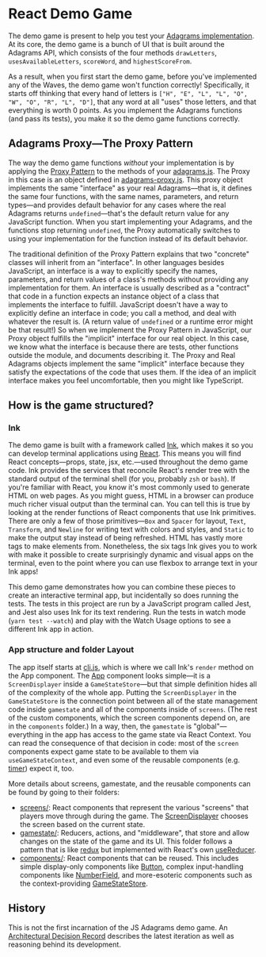 # React Demo Game

The demo game is present to help you test your [Adagrams implementation](../adagrams.js). At its core, the demo game is a bunch of UI that is built around the Adagrams API, which consists of the four methods `drawLetters`, `usesAvailableLetters`, `scoreWord`, and `highestScoreFrom`.

As a result, when you first start the demo game, before you've implemented any of the Waves, the demo game won't function correctly! Specifically, it starts off thinking that every hand of letters is `["H", "E", "L", "L", "O", "W", "O", "R", "L", "D"]`, that any word at all "uses" those letters, and that everything is worth 0 points. As you implement the Adagrams functions (and pass its tests), you make it so the demo game functions correctly.

## Adagrams Proxy—The Proxy Pattern

The way the demo game functions *without* your implementation is by applying the [Proxy Pattern](https://en.wikipedia.org/wiki/Proxy_pattern) to the methods of your [adagrams.js](../adagrams.js). The Proxy in this case is an object defined in [adagrams-proxy.js](./adagrams-proxy.js). This proxy object implements the same "interface" as your real Adagrams—that is, it defines the same four functions, with the same names, parameters, and return types—and provides default behavior for any cases where the real Adagrams returns `undefined`—that's the default return value for any JavaScript function. When you start implementing your Adagrams, and the functions stop returning `undefined`, the Proxy automatically switches to using your implementation for the function instead of its default behavior.

The traditional definition of the Proxy Pattern explains that two "concrete" classes will inherit from an "interface". In other languages besides JavaScript, an interface is a way to explicitly specify the names, parameters, and return values of a class's methods without providing any implementation for them. An interface is usually described as a "contract" that code in a function expects an instance object of a class that implements the interface to fulfill. JavaScript doesn't have a way to explicitly define an interface in code; you call a method, and deal with whatever the result is. (A return value of `undefined` or a runtime error might be that result!) So when we implement the Proxy Pattern in JavaScript, our Proxy object fulfills the "implicit" interface for our real object. In this case, we know what the interface is because there are tests, other functions outside the module, and documents describing it. The Proxy and Real Adagrams objects implement the same "implicit" interface because they satisfy the expectations of the code that uses them. If the idea of an implicit interface makes you feel uncomfortable, then you might like TypeScript.

## How is the game structured?
### Ink
The demo game is built with a framework called [Ink](https://github.com/vadimdemedes/ink#readme), which makes it so you can develop terminal applications using [React](https://reactjs.org/). This means you will find React concepts—props, state, jsx, etc.—used throughout the demo game code. Ink provides the services that reconcile React's render tree with the standard output of the terminal shell (for you, probably `zsh` or `bash`). If you're familiar with React, you know it's most commonly used to generate HTML on web pages. As you might guess, HTML in a browser can produce much richer visual output than the terminal can. You can tell this is true by looking at the render functions of React components that use Ink primitives. There are only a few of those primitives—`Box` and `Spacer` for layout, `Text`, `Transform`, and `Newline` for writing text with colors and styles, and `Static` to make the output stay instead of being refreshed. HTML has vastly more tags to make elements from. Nonetheless, the six tags Ink gives you to work with make it possible to create surprisingly dynamic and visual apps on the terminal, even to the point where you can use flexbox to arrange text in your Ink apps!

This demo game demonstrates how you can combine these pieces to create an interactive terminal app, but incidentally so does running the tests. The tests in this project are run by a JavaScript program called Jest, and Jest also uses Ink for its text rendering. Run the tests in watch mode (`yarn test --watch`) and play with the Watch Usage options to see a different Ink app in action.

### App structure and folder Layout
The app itself starts at [cli.js](./cli.js), which is where we call Ink's `render` method on the App component. The [App](./app.js) component looks simple—it is a `ScreenDisplayer` inside a `GameStateStore`—but that simple definition hides all of the complexity of the whole app. Putting the `ScreenDisplayer` in the `GameStateStore` is the connection point between all of the state management code inside `gamestate` and all of the components inside of `screens`. (The rest of the custom components, which the screen components depend on, are in the `components` folder.) In a way, then, the `gamestate` is "global"—everything in the app has access to the game state via React Context. You can read the consequence of that decision in code: most of the `screen` components expect game state to be available to them via `useGameStateContext`, and even some of the reusable components (e.g. [timer](./components/timer.js)) expect it, too.

More details about screens, gamestate, and the reusable components can be found by going to their folders:
- [screens/](./screens/): React components that represent the various "screens" that players move through during the game. The [ScreenDisplayer](./screens/index.js) chooses the screen based on the current state.
- [gamestate/](./gamestate/): Reducers, actions, and "middleware", that store and allow changes on the state of the game and its UI. This folder follows a pattern that is like [redux](https://redux.js.org/tutorials/essentials/part-1-overview-concepts#what-is-redux) but implemented with React's own [useReducer](https://reactjs.org/docs/hooks-reference.html#usereducer).
- [components/](./components/): React components that can be reused. This includes simple display-only components like [Button](./components/button.js), complex input-handling components like [NumberField](./components/number-field.js), and more-esoteric components such as the context-providing [GameStateStore](./components/gamestate-context.js).

## History
This is not the first incarnation of the JS Adagrams demo game. An [Architectural Decision Record](./docs/adr.md) describes the latest iteration as well as reasoning behind its development.